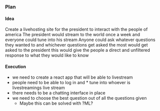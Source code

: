 
### Plan

#### Idea 
Create a livehosting site for the president to interact with the people of america
The president would stream to the world once a week and everyone could tune into his stream
Anyone could ask whatever questions they wanted to and whichever questions get asked the most would get asked to the president
this would give the people a direct and unfiltered response to what they would like to know


#### Execution

* we need to create a react app that will be able to livestream
* people need to be able to log in and * tune into whoever is livestreamings live stream
* there needs to be a chatting interface in place
* we need to choose the best question out of all the questions given
  * Maybe this can be solved with ?ML?